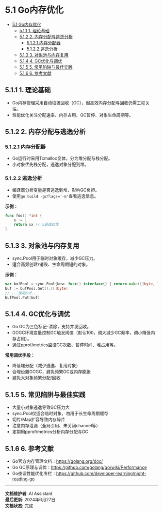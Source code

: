 # 5.1 Go内存优化

<!-- TOC START -->
- [5.1 Go内存优化](#51-go内存优化)
  - [5.1.1 1. 理论基础](#511-1-理论基础)
  - [5.1.2 2. 内存分配与逃逸分析](#512-2-内存分配与逃逸分析)
    - [5.1.2.1 内存分配器](#5121-内存分配器)
    - [5.1.2.2 逃逸分析](#5122-逃逸分析)
  - [5.1.3 3. 对象池与内存复用](#513-3-对象池与内存复用)
  - [5.1.4 4. GC优化与调优](#514-4-gc优化与调优)
  - [5.1.5 5. 常见陷阱与最佳实践](#515-5-常见陷阱与最佳实践)
  - [5.1.6 6. 参考文献](#516-6-参考文献)
<!-- TOC END -->

## 5.1.1 1. 理论基础

- Go内存管理采用自动垃圾回收（GC），但高效内存分配与回收仍需工程关注。
- 性能优化关注分配速率、内存占用、GC暂停、对象生命周期等。

## 5.1.2 2. 内存分配与逃逸分析

### 5.1.2.1 内存分配器

- Go运行时采用Tcmalloc变体，分为堆分配与栈分配。
- 小对象优先栈分配，逃逸对象分配到堆。

### 5.1.2.2 逃逸分析

- 编译器分析变量是否逃逸到堆，影响GC负担。
- 使用`go build -gcflags='-m'`查看逃逸信息。

**示例：**

```go
func foo() *int {
    x := 1
    return &x // x逃逸到堆
}

```

## 5.1.3 3. 对象池与内存复用

- sync.Pool用于临时对象缓存，减少GC压力。
- 适合高频创建/销毁、生命周期短的对象。

**示例：**

```go
var bufPool = sync.Pool{New: func() interface{} { return make([]byte, 1024) }}
buf := bufPool.Get().([]byte)
// ...使用buf...
bufPool.Put(buf)

```

## 5.1.4 4. GC优化与调优

- Go GC为三色标记-清除，支持并发回收。
- GOGC环境变量控制GC触发阈值（默认100，调大减少GC频率，调小降低内存占用）。
- 通过pprof/metrics监控GC次数、暂停时间、堆占用等。

**常用调优手段：**

- 降低堆分配（减少逃逸、复用对象）
- 合理设置GOGC，避免频繁GC或内存膨胀
- 避免大对象频繁分配/回收

## 5.1.5 5. 常见陷阱与最佳实践

- 大量小对象逃逸导致GC压力大
- sync.Pool仅适合临时对象，勿用于长生命周期缓存
- 切片/Map扩容导致内存碎片
- 注意内存泄漏（全局引用、未关闭channel等）
- 定期用pprof/metrics分析内存分配与GC

## 5.1.6 6. 参考文献

- Go官方内存管理文档：<https://golang.org/doc/>
- Go GC原理与调优：<https://github.com/golang/go/wiki/Performance>
- Go夜读性能优化专栏：<https://github.com/developer-learning/night-reading-go>

---

**文档维护者**: AI Assistant  
**最后更新**: 2024年6月27日  
**文档状态**: 完成
